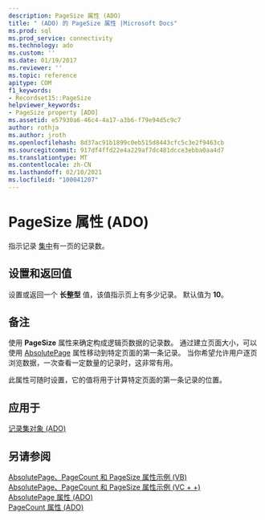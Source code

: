 ```yaml
---
description: PageSize 属性 (ADO)
title: " (ADO) 的 PageSize 属性 |Microsoft Docs"
ms.prod: sql
ms.prod_service: connectivity
ms.technology: ado
ms.custom: ''
ms.date: 01/19/2017
ms.reviewer: ''
ms.topic: reference
apitype: COM
f1_keywords:
- Recordset15::PageSize
helpviewer_keywords:
- PageSize property [ADO]
ms.assetid: e57930a6-46c4-4a17-a3b6-f79e94d5c9c7
author: rothja
ms.author: jroth
ms.openlocfilehash: 8d37ac91b1899c0eb515d8443cfc5c3e2f9463cb
ms.sourcegitcommit: 917df4ffd22e4a229af7dc481dcce3ebba0aa4d7
ms.translationtype: MT
ms.contentlocale: zh-CN
ms.lasthandoff: 02/10/2021
ms.locfileid: "100041207"
---
```

# <a name="pagesize-property-ado"></a>PageSize 属性 (ADO)
指示记录 [集中](./recordset-object-ado.md)有一页的记录数。  
  
## <a name="settings-and-return-values"></a>设置和返回值  
 设置或返回一个 **长整型** 值，该值指示页上有多少记录。 默认值为 **10**。  
  
## <a name="remarks"></a>备注  
 使用 **PageSize** 属性来确定构成逻辑页数据的记录数。 通过建立页面大小，可以使用 [AbsolutePage](./absolutepage-property-ado.md) 属性移动到特定页面的第一条记录。 当你希望允许用户逐页浏览数据，一次查看一定数量的记录时，这非常有用。  
  
 此属性可随时设置，它的值将用于计算特定页面的第一条记录的位置。  
  
## <a name="applies-to"></a>应用于  
 [记录集对象 (ADO)](./recordset-object-ado.md)  
  
## <a name="see-also"></a>另请参阅  
 [AbsolutePage、PageCount 和 PageSize 属性示例 (VB) ](./absolutepage-pagecount-and-pagesize-properties-example-vb.md)   
 [AbsolutePage、PageCount 和 PageSize 属性示例 (VC + +) ](./absolutepage-pagecount-and-pagesize-properties-example-vc.md)   
 [AbsolutePage 属性 (ADO) ](./absolutepage-property-ado.md)   
 [PageCount 属性 (ADO)](./pagecount-property-ado.md)
